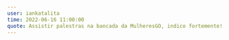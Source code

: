 ```yaml
---
user: iankatalita
time: 2022-06-16 11:00:00
quote: Assistir palestras na bancada da MulheresGO, indico fortemente!
---
```

